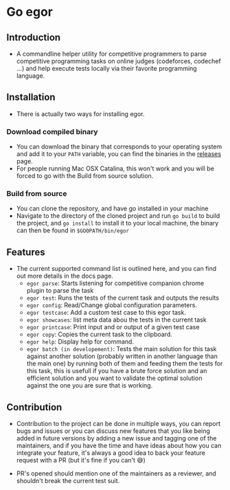 # Go egor

## Introduction

- A commandline helper utility for competitive programmers to parse competitive programming tasks on online judges (codeforces, codechef ...)
and help execute tests locally via their favorite programming language.

## Installation

- There is actually two ways for installing egor.

### Download compiled binary
- You can download the binary that corresponds to your operating system and add it to your `PATH` variable, you can find the binaries in the [releases](https://github.com/chermehdi/go-egor/releases) page.
- For people running Mac OSX Catalina, this won't work and you will be forced to go with the Build from source solution.

### Build from source
- You can clone the repository, and have go installed in your machine
- Navigate to the directory of the cloned project and run `go build` to build the project, and `go install` to install it to your local machine, the binary can then be found in `$GOOPATH/bin/egor`

## Features

- The current supported command list is outlined here, and you can find out more details in the docs page.
    - `egor parse`: Starts listening for competitive companion chrome plugin to parse the task
    - `egor test`: Runs the tests of the current task and outputs the results
    - `egor config`: Read/Change global configuration parameters.
    - `egor testcase`: Add a custom test case to this egor task.
    - `egor showcases`: list meta data abou the tests in the current task 
    - `egor printcase`: Print input and or output of a given test case
    - `egor copy`: Copies the current task to the clipboard.
    - `egor help`: Display help for command.
    - `egor batch (in developement)`: Tests the main solution for this task against another solution (probably written in another language than the main one)
    by running both of them and feeding them the tests for this task, this is usefull if you have a brute force solution and an efficient solution
    and you want to validate the optimal solution against the one you are sure that is working.

## Contribution

- Contribution to the project can be done in multiple ways, you can report bugs and issues or you can discuss new features that you like being added in future versions by adding a new issue
and tagging one of the maintainers, and if you have the time and have ideas about how you can integrate your feature, it's always a good idea to back your feature request with a PR (but it's fine if you can't 😅)

- PR's opened should mention one of the maintainers as a reviewer, and shouldn't break the current test suit.
